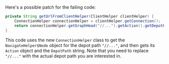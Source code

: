 Here's a possible patch for the failing code:

```java
private String getUrlFromClientHelper(ClientHelper clientHelper) {
    ConnectionHelper connectionHelper = clientHelper.getConnection();
    return connectionHelper.getGraphHead("//...").getAction().getDepotPath();
}
```

This code uses the new `ConnectionHelper` class to get the `NavigateHelper$Node` object for the depot path `"//..."`, and then gets its `Action` object and the `DepotPath` string. Note that you need to replace `"//..."` with the actual depot path you are interested in.